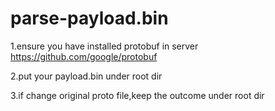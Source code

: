 # parse-payload.bin

1.ensure you have installed protobuf in server  
   https://github.com/google/protobuf

2.put your payload.bin under root dir

3.if change original proto file,keep the outcome under root dir
